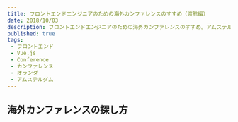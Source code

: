 ```yaml
---
title: フロントエンドエンジニアのための海外カンファレンスのすすめ（渡航編）
date: 2018/10/03
description: フロントエンドエンジニアのための海外カンファレンスのすすめ。アムステルダムで開催されたカンファレンスでの経験。
published: true
tags: 
 - フロントエンド
 - Vue.js 
 - Conference
 - カンファレンス
 - オランダ
 - アムステルダム
---
```


## 海外カンファレンスの探し方

